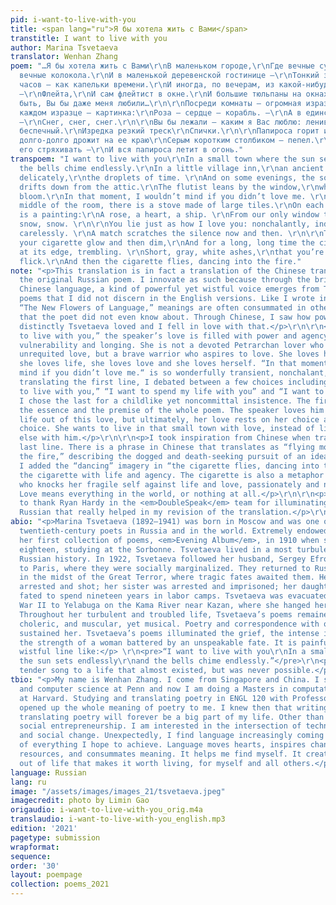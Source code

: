 ```yaml
---
pid: i-want-to-live-with-you
title: <span lang="ru">Я бы хотела жить с Вами</span>
transtitle: I want to live with you
author: Marina Tsvetaeva
translator: Wenhan Zhang
poem: "…Я бы хотела жить с Вами\r\nВ маленьком городе,\r\nГде вечные сумерки\r\nИ
  вечные колокола.\r\nИ в маленькой деревенской гостинице —\r\nТонкий звон\r\nСтаринных
  часов — как капельки времени.\r\nИ иногда, по вечерам, из какой-нибудь мансарды
  —\r\nФлейта,\r\nИ сам флейтист в окне.\r\nИ большие тюльпаны на окнах.\r\nИ может
  быть, Вы бы даже меня любили…\r\n\r\nПосреди комнаты — огромная изразцовая печка,\r\nНа
  каждом изразце — картинка:\r\nРоза — сердце — корабль. —\r\nА в единственном окне
  —\r\nСнег, снег, снег.\r\n\r\nВы бы лежали — каким я Вас люблю: ленивый,\r\nРавнодушный,
  беспечный.\r\nИзредка резкий треск\r\nСпички.\r\n\r\nПапироса горит и гаснет,\r\nИ
  долго-долго дрожит на ее краю\r\nСерым коротким столбиком — пепел.\r\nВам даже лень
  его стряхивать —\r\nИ вся папироса летит в огонь."
transpoem: "I want to live with you\r\nIn a small town where the sun sets endlessly\r\nand
  the bells chime endlessly.\r\nIn a little village inn,\r\nan ancient clock counts
  delicately,\r\nthe droplets of time. \r\nAnd on some evenings, the sound of flute
  drifts down from the attic.\r\nThe flutist leans by the window,\r\nwhere full tulips
  bloom.\r\nIn that moment, I wouldn’t mind if you didn’t love me. \r\n\r\nIn the
  middle of the room, there is a stove made of large tiles.\r\nOn each tile there
  is a painting:\r\nA rose, a heart, a ship. \r\nFrom our only window there is\r\nsnow,
  snow, snow. \r\n\r\nYou lie just as how I love you: nonchalantly, indifferently,
  carelessly. \r\nA match scratches the silence now and then. \r\n\r\nThe embers of
  your cigarette glow and then dim,\r\nAnd for a long, long time the cigarette trembles
  at its edge, trembling. \r\nShort, gray, white ashes,\r\nthat you’re too lazy to
  flick.\r\nAnd then the cigarette flies, dancing into the fire."
note: "<p>This translation is in fact a translation of the Chinese translation of
  the original Russian poem. I innovate as such because through the brief and delicate
  Chinese language, a kind of powerful yet wistful voice emerges from Tsvetaeva’s
  poems that I did not discern in the English versions. Like I wrote in the essay
  “The New Flowers of Language,” meanings are often consummated in other languages
  that the poet did not even know about. Through Chinese, I saw how powerfully and
  distinctly Tsvetaeva loved and I fell in love with that.</p>\r\n\r\n<p>In “I want
  to live with you,” the speaker’s love is filled with power and agency, as well as
  vulnerability and longing. She is not a devoted Petrarchan lover who withers in
  unrequited love, but a brave warrior who aspires to love. She loves him because
  she loves life, she loves love and she loves herself. “In that moment, I wouldn’t
  mind if you didn’t love me.“ is so wonderfully transient, nonchalant, and wistful.</p>\r\n\r\n<p>In
  translating the first line, I debated between a few choices including “I’d like
  to live with you,” “I want to spend my life with you” and “I want to live with you.”
  I chose the last for a childlike yet noncommittal insistence. The first line is
  the essence and the premise of the whole poem. The speaker loves him and makes a
  life out of this love, but ultimately, her love rests on her choice and not on his
  choice. She wants to live in that small town with love, instead of live anywhere
  else with him.</p>\r\n\r\n<p>I took inspiration from Chinese when translating the
  last line. There is a phrase in Chinese that translates as “flying moth dashes into
  the fire,” describing the dogged and death-seeking pursuit of an ideal. In my translation,
  I added the “dancing” imagery in “the cigarette flies, dancing into the fire,” imbuing
  the cigarette with life and agency. The cigarette is also a metaphor for the speaker,
  who knocks her fragile self against life and love, passionately and nonchalantly.
  Love means everything in the world, or nothing at all.</p>\r\n\r\n<p>I would like
  to thank Ryan Hardy in the <em>DoubleSpeak</em> team for illuminating features of
  Russian that really helped in my revision of the translation.</p>\r\n"
abio: "<p>Marina Tsvetaeva (1892–1941) was born in Moscow and was one of the best
  twentieth-century poets in Russia and in the world. Extremely endowed, she published
  her first collection of poems, <em>Evening Album</em>, in 1910 when she was just
  eighteen, studying at the Sorbonne. Tsvetaeva lived in a most turbulent time in
  Russian history. In 1922, Tsvetaeva followed her husband, Sergey Efron, and emigrated
  to Paris, where they were socially marginalized. They returned to Russia in 1937
  in the midst of the Great Terror, where tragic fates awaited them. Her husband was
  arrested and shot; her sister was arrested and imprisoned; her daughter was arrested,
  fated to spend nineteen years in labor camps. Tsvetaeva was evacuated during World
  War II to Yelabuga on the Kama River near Kazan, where she hanged herself in 1941.
  Throughout her turbulent and troubled life, Tsvetaeva’s poems remained passionate,
  choleric, and muscular, yet musical. Poetry and correspondence with other poets
  sustained her. Tsvetaeva’s poems illuminated the grief, the intense inner life and
  the strength of a woman battered by an unspeakable fate. It is painful to read a
  wistful line like:</p> \r\n<pre>“I want to live with you\r\nIn a small town where
  the sun sets endlessly\r\nand the bells chime endlessly.”</pre>\r\n<p>She hums a
  tender song to a life that almost existed, but was never possible.</p>\r\n"
tbio: "<p>My name is Wenhan Zhang. I come from Singapore and China. I studied philosophy
  and computer science at Penn and now I am doing a Masters in computational science
  at Harvard. Studying and translating poetry in ENGL 120 with Professor Taije Silverman
  opened up the whole meaning of poetry to me. I knew then that writing, reading and
  translating poetry will forever be a big part of my life. Other than poetry, I love
  social entrepreneurship. I am interested in the intersection of technology, business
  and social change. Unexpectedly, I find language increasingly coming to the center
  of everything I hope to achieve. Language moves hearts, inspires changes, connects
  resources, and consummates meaning. It helps me find myself. It creates a performance
  out of life that makes it worth living, for myself and all others.</p>"
language: Russian
lang: ru
image: "/assets/images/images_21/tsvetaeva.jpeg"
imagecredit: photo by Limin Gao
origaudio: i-want-to-live-with-you_orig.m4a
translaudio: i-want-to-live-with-you_english.mp3
edition: '2021'
pagetype: submission
wrapformat:
sequence:
order: '30'
layout: poempage
collection: poems_2021
---
```

